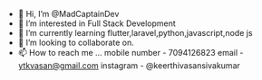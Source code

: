 - 👋 Hi, I’m @MadCaptainDev
- 👀 I’m interested in Full Stack Development
- 🌱 I’m currently learning flutter,laravel,python,javascript,node js
- 💞️ I’m looking to collaborate on.
- 📫 How to reach me ...
mobile number - 7094126823
email - ytkvasan@gmail.com
instagram - @keerthivasansivakumar
